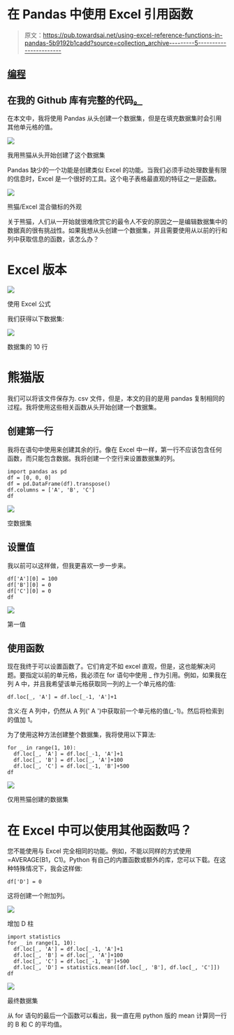 # 在 Pandas 中使用 Excel 引用函数

> 原文：<https://pub.towardsai.net/using-excel-reference-functions-in-pandas-5b9192b1cadd?source=collection_archive---------5----------------------->

## [编程](https://towardsai.net/p/category/programming)

## 在我的 Github 库有完整的代码[。](https://github.com/arditoibryan/Projects/tree/master/20200730_Pandas_Excel_Functions)

在本文中，我将使用 Pandas 从头创建一个数据集，但是在填充数据集时会引用其他单元格的值。

![](img/1ed50e50f6ab0a290732bec92724bb45.png)

我用熊猫从头开始创建了这个数据集

Pandas 缺少的一个功能是创建类似 Excel 的功能。当我们必须手动处理数量有限的信息时，Excel 是一个很好的工具。这个电子表格最直观的特征之一是函数。

![](img/42c45fdbd2fb05747adca4f021390553.png)

熊猫/Excel 混合徽标的外观

关于熊猫，人们从一开始就很难欣赏它的最令人不安的原因之一是编辑数据集中的数据真的很有挑战性。如果我想从头创建一个数据集，并且需要使用从以前的行和列中获取信息的函数，该怎么办？

# Excel 版本

![](img/fd06108222f1d9b1239b6a128f7bce9f.png)

使用 Excel 公式

我们获得以下数据集:

![](img/24dbd9d396a27ecee9ad5ef5021e1624.png)

数据集的 10 行

# 熊猫版

我们可以将该文件保存为. csv 文件，但是，本文的目的是用 pandas 复制相同的过程。我将使用这些相关函数从头开始创建一个数据集。

## 创建第一行

我将在语句中使用来创建其余的行。像在 Excel 中一样，第一行不应该包含任何函数，而只能包含数据。我将创建一个空行来设置数据集的列。

```
import pandas as pd
df = [0, 0, 0]
df = pd.DataFrame(df).transpose()
df.columns = ['A', 'B', 'C']
df
```

![](img/3cd6b4913abfc81f10a7d8bf03cae323.png)

空数据集

## 设置值

我以前可以这样做，但我更喜欢一步一步来。

```
df['A'][0] = 100
df['B'][0] = 0
df['C'][0] = 0
df
```

![](img/f4c965a85dc5246faf9d771b4ba8e93e.png)

第一值

## 使用函数

现在我终于可以设置函数了。它们肯定不如 excel 直观，但是，这也能解决问题。要指定以前的单元格，我必须在 for 语句中使用 _ 作为引用。例如，如果我在列 A 中，并且我希望该单元格获取同一列的上一个单元格的值:

```
df.loc[_, 'A'] = df.loc[_-1, 'A']+1
```

含义:在 A 列中，仍然从 A 列(' A ')中获取前一个单元格的值(_-1)。然后将检索到的值加 1。

为了使用这种方法创建整个数据集，我将使用以下算法:

```
for _ in range(1, 10):
  df.loc[_, 'A'] = df.loc[_-1, 'A']+1
  df.loc[_, 'B'] = df.loc[_, 'A']+100
  df.loc[_, 'C'] = df.loc[_-1, 'B']+500
df
```

![](img/dd0b731b0f349918b49d5a87576901bc.png)

仅用熊猫创建的数据集

# 在 Excel 中可以使用其他函数吗？

您不能使用与 Excel 完全相同的功能。例如，不能以同样的方式使用=AVERAGE(B1，C1)。Python 有自己的内置函数或额外的库，您可以下载。在这种特殊情况下，我会这样做:

```
df['D'] = 0
```

这将创建一个附加列。

![](img/fe92291624abb5ed6f1a984561244601.png)

增加 D 柱

```
import statistics
for _ in range(1, 10):
  df.loc[_, 'A'] = df.loc[_-1, 'A']+1
  df.loc[_, 'B'] = df.loc[_, 'A']+100
  df.loc[_, 'C'] = df.loc[_-1, 'B']+500
  df.loc[_, 'D'] = statistics.mean([df.loc[_, 'B'], df.loc[_, 'C']])
df
```

![](img/1ed50e50f6ab0a290732bec92724bb45.png)

最终数据集

从 for 语句的最后一个函数可以看出，我一直在用 python 版的 mean 计算同一行的 B 和 C 的平均值。